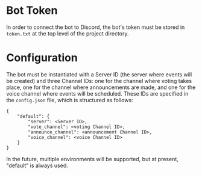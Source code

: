 # Bot Token

In order to connect the bot to Discord, the bot's token must be stored in `token.txt` at the top level of the project directory.

# Configuration

The bot must be instantiated with a Server ID (the server where events will be created) and three Channel IDs: one for the channel where voting takes place, one for the channel where announcements are made, and one for the voice channel where events will be scheduled. These IDs are specified in the `config.json` file, which is structured as follows:


```
{
	"default": {
		"server": <Server ID>,
		"vote_channel": <voting Channel ID>,
		"announce_channel": <announcement Channel ID>,
		"voice_channel": <voice Channel ID>
	}
}
```

In the future, multiple environments will be supported, but at present, "default" is always used.
